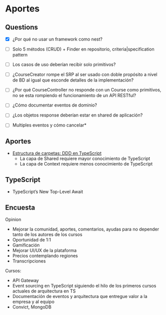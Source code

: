 # Aportes

## Questions

- [x] ¿Por qué no usar un framework como nest?
- [ ] Solo 5 métodos (CRUD) + Finder en repositorio, criteria|specification pattern
- [ ] Los casos de uso deberían recibir solo primitivos?
- [ ] ¿CourseCreator rompe el SRP al ser usado con doble propósito a nivel de BD al igual que esconde detalles de la implementación?
- [ ] ¿Por qué CourseController no responde con un Course como primitivos, no se esta rompiendo el funcionamiento de un API RESTful? 

- [ ] ¿Cómo documentar eventos de dominio?

- [ ] ¿Los objetos response deberían estar en shared de aplicación?
- [ ] Multiples eventos y cómo cancelar*
  
## Aportes

- [Estructura de carpetas: DDD en TypeScript](https://pro.codely.com/library/ddd-en-typescript-modelado-y-arquitectura-172533/375662/path/step/147601236/)
  - La capa de Shared requiere mayor conocimiento de TypeScript
  - La capa de Context requiere menos conocimiento de TypeScript

## TypeScript

- TypeScript’s New Top-Level Await

## Encuesta

Opinion
- Mejorar la comunidad, aportes, comentarios, ayudas para no depender tanto de los autores de los cursos
- Oportunidad de 1:1
- Gamificación
- Mejorar UI/UX de la plataforma
- Precios contemplando regiones
- Transcripciones

Cursos: 
- API Gateway
- Event sourcing en TypeScript siguiendo el hilo de los primeros cursos actuales de arquitectura en TS
- Documentación de eventos y arquitectura que entregue valor a la empresa y al equipo
- Convict, MongoDB
